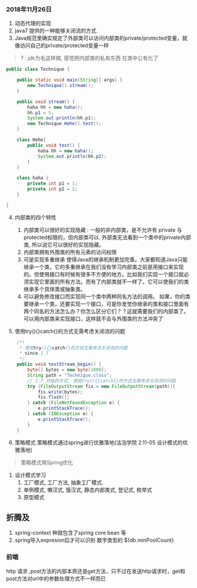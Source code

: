 ### 2018年11月26日

1. 动态代理的实现
2. java7 提供的一种能够关闭流的方式.
3. Java规范里确实规定了外部类可以访问内部类的private/protected变量，就像访问自己的private/protected变量一样
> ? : jdk为毛这样搞, 感觉把内部类的私有东西 在类中公有化了

```java
public class Technique {

    public static void main(String[] args) {
        new Technique().stream();
    }

    public void stream() {
        haha hh = new haha();
        hh.p1 = 5;
        System.out.println(hh.p1);
        new Technique.Hehe().test();
    }

    class Hehe{
        public void test() {
            haha hh = new haha();
            System.out.println(hh.p2);
        }
    }

    class haha {
        private int p1 = 1;
        private int p2 = 2;
    }

}
```
4. 内部类的四个特性
   1. 内部类可以很好的实现隐藏 : 
      一般的非内部类，是不允许有 private 与protected权限的，但内部类可以.
      外部类无法看到一个类中的private内部类, 所以说它可以很好的实现隐藏。
   2. 内部类拥有外围类的所有元素的访问权限
   3. 可是实现多重继承
      使得Java的继承机制更加完善。大家都知道Java只能继承一个类，它的多重继承在我们没有学习内部类之前是用接口来实现的。但使用接口有时候有很多不方便的地方。比如我们实现一个接口就必须实现它里面的所有方法。而有了内部类就不一样了。它可以使我们的类继承多个具体类或抽象类。
   4. 可以避免修改接口而实现同一个类中两种同名方法的调用。
      如果，你的类要继承一个类，还要实现一个接口，可是你发觉你继承的类和接口里面有两个同名的方法怎么办？你怎么区分它们？？这就需要我们的内部类了。
      可以用内部类来实现接口，这样就不会与外围类的方法冲突了

5. 使用try(){}catch{}的方式无需考虑关闭流的问题
```java
    /**
     * 使用try(){}catch{}的方式无需考虑关闭流的问题
     * since 1.7
     */
    public void testStream_begin() {
        byte[] bytes = new byte[1000];
        String path = "Technigue.class";
        // 1.7 开始的方式, 使用try(){}catch{}的方式无需考虑关闭流的问题
        try (FileOutputStream fis = new FileOutputStream(path)){
            fis.write(bytes);
            fis.flush();
        } catch (FileNotFoundException e) {
            e.printStackTrace();
        } catch (IOException e) {
            e.printStackTrace();
        }
    }
```

6. 策略模式
   策略模式通过spring进行优雅落地(沽泡学院 2.11-05 设计模式的优雅落地)

> 策略模式用Spring优化


1. 设计模式学习
   1. 工厂模式, 工厂方法, 抽象工厂模式.
   2. 单例模式,  懒汉式, 饿汉式, 静态内部类式, 登记式, 枚举式
   3. 原型模式


## 折腾及

1. spring-context 种就包含了spring core bean 等
2. spring导入expresion后才可以识别 数字类型的 ${db.minPoolCount}



### 前端

http 请求 ,post方法的内部本质还是get方法，只不过在发送http请求时，get和post方法对url中的参数处理方式不一样而已